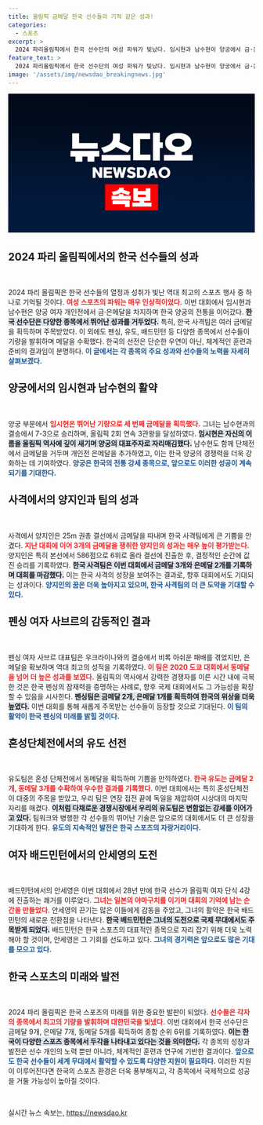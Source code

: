 ```yaml
---
title: 올림픽 금메달 한국 선수들의 기적 같은 성과!
categories:
  - 스포츠
excerpt: >
  2024 파리올림픽에서 한국 선수단의 여성 파워가 빛났다. 임시현과 남수현이 양궁에서 금·은메달을 차지했고, 양지인은 사격에서 금메달로 대회를 장식했다. 여러 종목에서 역대 최고의 성적을 기록한 한국 대표팀의 여정이 기대된다!
feature_text: >
  2024 파리올림픽에서 한국 선수단의 여성 파워가 빛났다. 임시현과 남수현이 양궁에서 금·은메달을 차지했고, 양지인은 사격에서 금메달로 대회를 장식했다. 여러 종목에서 역대 최고의 성적을 기록한 한국 대표팀의 여정이 기대된다!
image: '/assets/img/newsdao_breakingnews.jpg'
---
```


<p><img src="/assets/img/newsdao_breakingnews.jpg" alt="pcversion 속보" /></p>

<h2 data-ke-size="size26">2024 파리 올림픽에서의 한국 선수들의 성과</h2>

<p data-ke-size="size16">&nbsp;</p>

<p>2024 파리 올림픽은 한국 선수들의 열정과 성취가 빛난 역대 최고의 스포츠 행사 중 하나로 기억될 것이다. <b><span style="color: #ee2323;">여성 스포츠의 파워는 매우 인상적이었다.</span></b> 이번 대회에서 임시현과 남수현은 양궁 여자 개인전에서 금·은메달을 차지하며 한국 양궁의 전통을 이어갔다. <b><span style="background-color: #21538527;">한국 선수단은 다양한 종목에서 뛰어난 성과를 거두었다.</span></b> 특히, 한국 사격팀은 여러 금메달을 획득하며 주목받았다. 이 외에도 펜싱, 유도, 배드민턴 등 다양한 종목에서 선수들이 기량을 발휘하며 메달을 수확했다. 한국의 선전은 단순한 우연이 아닌, 체계적인 훈련과 준비의 결과임이 분명하다. <b><span style="color: #1a5490;">이 글에서는 각 종목의 주요 성과와 선수들의 노력을 자세히 살펴보겠다.</span></b></p>

<h2 data-ke-size="size26">양궁에서의 임시현과 남수현의 활약</h2>

<p data-ke-size="size16">&nbsp;</p>

<p>양궁 부문에서 <b><span style="color: #ee2323;">임시현은 뛰어난 기량으로 세 번째 금메달을 획득했다.</span></b> 그녀는 남수현과의 결승에서 7-3으로 승리하며, 올림픽 2회 연속 3관왕을 달성하였다. <b><span style="background-color: #21538527;">임시현은 자신의 이름을 올림픽 역사에 깊이 새기며 양궁의 대표주자로 자리매김했다.</span></b> 남수현도 함께 단체전에서 금메달을 거두며 개인전 은메달을 추가하였고, 이는 한국 양궁의 경쟁력을 더욱 강화하는 데 기여하였다. <b><span style="color: #1a5490;">양궁은 한국의 전통 강세 종목으로, 앞으로도 이러한 성공이 계속되기를 기대한다.</span></b></p>

<h2 data-ke-size="size26">사격에서의 양지인과 팀의 성과</h2>

<p data-ke-size="size16">&nbsp;</p>

<p>사격에서 양지인은 25m 권총 결선에서 금메달을 따내며 한국 사격팀에게 큰 기쁨을 안겼다. <b><span style="color: #ee2323;">지난 대회에 이어 3개의 금메달을 쟁취한 양지인의 성과는 매우 높이 평가받는다.</span></b> 양지인은 특히 본선에서 586점으로 6위로 올라 결선에 진출한 후, 결정적인 순간에 값진 승리를 기록하였다. <b><span style="background-color: #21538527;">한국 사격팀은 이번 대회에서 금메달 3개와 은메달 2개를 기록하며 대회를 마감했다.</span></b> 이는 한국 사격의 성장을 보여주는 결과로, 향후 대회에서도 기대되는 성과이다. <b><span style="color: #1a5490;">양지인의 꿈은 더욱 높아지고 있으며, 한국 사격팀의 더 큰 도약을 기대할 수 있다.</span></b></p>

<h2 data-ke-size="size26">펜싱 여자 사브르의 감동적인 결과</h2>

<p data-ke-size="size16">&nbsp;</p>

<p>펜싱 여자 사브르 대표팀은 우크라이나와의 결승에서 비록 아쉬운 패배를 겪었지만, 은메달을 확보하며 역대 최고의 성적을 기록하였다. <b><span style="color: #ee2323;">이 팀은 2020 도쿄 대회에서 동메달을 넘어 더 높은 성과를 보였다.</span></b> 올림픽의 역사에서 강력한 경쟁자를 이른 시간 내에 극복한 것은 한국 펜싱의 잠재력을 증명하는 사례로, 향후 국제 대회에서도 그 가능성을 확장할 수 있음을 시사한다. <b><span style="background-color: #21538527;">펜싱팀은 금메달 2개, 은메달 1개를 획득하여 한국의 위상을 더욱 높였다.</span></b> 이번 대회를 통해 새롭게 주목받는 선수들이 등장할 것으로 기대된다. <b><span style="color: #1a5490;">이 팀의 활약이 한국 펜싱의 미래를 밝힐 것이다.</span></b></p>

<h2 data-ke-size="size26">혼성단체전에서의 유도 선전</h2>

<p data-ke-size="size16">&nbsp;</p>

<p>유도팀은 혼성 단체전에서 동메달을 획득하며 기쁨을 만끽하였다. <b><span style="color: #ee2323;">한국 유도는 금메달 2개, 동메달 3개를 수확하여 우수한 결과를 기록했다.</span></b> 이번 대회에서는 특히 혼성단체전이 대중의 주목을 받았고, 우리 팀은 연장 접전 끝에 독일을 제압하여 시상대의 마지막 자리를 매겼다. <b><span style="background-color: #21538527;">이처럼 다채로운 경쟁시장에서 우리의 유도팀은 변함없는 강세를 이어가고 있다.</span></b> 팀워크와 병행한 각 선수들의 뛰어난 기술은 앞으로의 대회에서도 더 큰 성장을 기대하게 한다. <b><span style="color: #1a5490;">유도의 지속적인 발전은 한국 스포츠의 자랑거리이다.</span></b></p>

<h2 data-ke-size="size26">여자 배드민턴에서의 안세영의 도전</h2>

<p data-ke-size="size16">&nbsp;</p>

<p>배드민턴에서의 안세영은 이번 대회에서 28년 만에 한국 선수가 올림픽 여자 단식 4강에 진출하는 쾌거를 이루었다. <b><span style="color: #ee2323;">그녀는 일본의 야마구치를 이기며 대회의 기억에 남는 순간을 만들었다.</span></b> 안세영의 끈기는 많은 이들에게 감동을 주었고, 그녀의 활약은 한국 배드민턴의 새로운 전환점을 나타낸다. <b><span style="background-color: #21538527;">한국 배드민턴은 그녀의 도전으로 국제 무대에서도 주목받게 되었다.</span></b> 배드민턴은 한국 스포츠의 대표적인 종목으로 자리 잡기 위해 더욱 노력해야 할 것이며, 안세영은 그 기회를 선도하고 있다. <b><span style="color: #1a5490;">그녀의 경기력은 앞으로도 많은 기대를 모으고 있다.</span></b></p>

<h2 data-ke-size="size26">한국 스포츠의 미래와 발전</h2>

<p data-ke-size="size16">&nbsp;</p>

<p>2024 파리 올림픽은 한국 스포츠의 미래를 위한 중요한 발판이 되었다. <b><span style="color: #ee2323;">선수들은 각자의 종목에서 최고의 기량을 발휘하며 대한민국을 빛냈다.</span></b> 이번 대회에서 한국 선수단은 금메달 9개, 은메달 7개, 동메달 5개를 획득하여 종합 순위 6위를 기록하였다. <b><span style="background-color: #21538527;">이는 한국이 다양한 스포츠 종목에서 두각을 나타내고 있다는 것을 의미한다.</span></b> 각 종목의 성장과 발전은 선수 개인의 노력 뿐만 아니라, 체계적인 훈련과 연구에 기반한 결과이다. <b><span style="color: #1a5490;">앞으로도 한국 선수들이 세계 무대에서 활약할 수 있도록 다양한 지원이 필요하다.</span></b> 이러한 지원이 이루어진다면 한국의 스포츠 환경은 더욱 풍부해지고, 각 종목에서 국제적으로 성공을 거둘 가능성이 높아질 것이다.</p>

<p data-ke-size="size16">&nbsp;</p>
실시간 뉴스 속보는, <a href="https://newsdao.kr" rel="dofollow">https://newsdao.kr</a>


